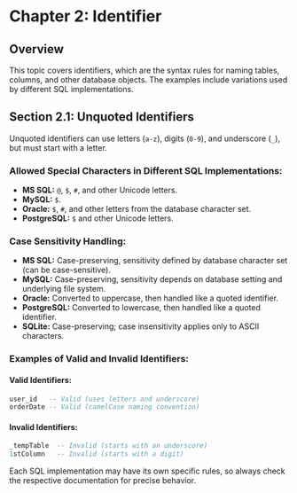 # Chapter 2: Identifier

## Overview
This topic covers identifiers, which are the syntax rules for naming tables, columns, and other database objects. The examples include variations used by different SQL implementations.

## Section 2.1: Unquoted Identifiers
Unquoted identifiers can use letters (`a-z`), digits (`0-9`), and underscore (`_`), but must start with a letter.

### Allowed Special Characters in Different SQL Implementations:
- **MS SQL:** `@`, `$`, `#`, and other Unicode letters.
- **MySQL:** `$`.
- **Oracle:** `$`, `#`, and other letters from the database character set.
- **PostgreSQL:** `$` and other Unicode letters.

### Case Sensitivity Handling:
- **MS SQL:** Case-preserving, sensitivity defined by database character set (can be case-sensitive).
- **MySQL:** Case-preserving, sensitivity depends on database setting and underlying file system.
- **Oracle:** Converted to uppercase, then handled like a quoted identifier.
- **PostgreSQL:** Converted to lowercase, then handled like a quoted identifier.
- **SQLite:** Case-preserving; case insensitivity applies only to ASCII characters.

### Examples of Valid and Invalid Identifiers:
#### Valid Identifiers:
```sql
user_id   -- Valid (uses letters and underscore)
orderDate -- Valid (camelCase naming convention)
```

#### Invalid Identifiers:
```sql
_tempTable  -- Invalid (starts with an underscore)
1stColumn   -- Invalid (starts with a digit)
```

Each SQL implementation may have its own specific rules, so always check the respective documentation for precise behavior.

